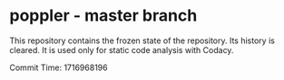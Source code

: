 # poppler - master branch

This repository contains the frozen state of the repository.
Its history is cleared. It is used only for static code
analysis with Codacy.

Commit Time: 1716968196